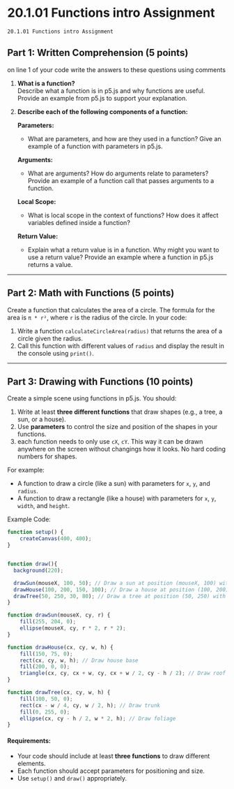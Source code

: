 # 20.1.01 Functions intro Assignment
```
20.1.01 Functions intro Assignment
```


## Part 1: Written Comprehension (5 points)
on line 1 of your code write the answers to these questions using comments 
1. **What is a function?**  
   Describe what a function is in p5.js and why functions are useful. Provide an example from p5.js to support your explanation.

2. **Describe each of the following components of a function:**

   **Parameters:**
   - What are parameters, and how are they used in a function? Give an example of a function with parameters in p5.js.

    **Arguments:**
   - What are arguments? How do arguments relate to parameters? Provide an example of a function call that passes arguments to a function.

    **Local Scope:**
   - What is local scope in the context of functions? How does it affect variables defined inside a function?

    **Return Value:**
   - Explain what a return value is in a function. Why might you want to use a return value? Provide an example where a function in p5.js returns a value.


---

## Part 2: Math with Functions (5 points)

Create a function that calculates the area of a circle. The formula for the area is `π * r²`, where `r` is the radius of the circle. In your code:

1. Write a function `calculateCircleArea(radius)` that returns the area of a circle given the radius.
2. Call this function with different values of `radius` and display the result in the console using `print()`.


---

## Part 3: Drawing with Functions (10 points)

Create a simple scene using functions in p5.js. You should:

1. Write at least **three different functions** that draw shapes (e.g., a tree, a sun, or a house).
2. Use **parameters** to control the size and position of the shapes in your functions.
3. each function needs to only use `cX`, `cY`. This way it can be drawn anywhere on the screen without changings how it looks. No hard coding numbers for shapes.

For example:
- A function to draw a circle (like a sun) with parameters for `x`, `y`, and `radius`.
- A function to draw a rectangle (like a house) with parameters for `x`, `y`, `width`, and `height`.

Example Code:

```js
function setup() {
    createCanvas(400, 400);
}


function draw(){
  background(220);

  drawSun(mouseX, 100, 50); // Draw a sun at position (mouseX, 100) with radius 50
  drawHouse(100, 200, 150, 100); // Draw a house at position (100, 200) with width 150 and height 100
  drawTree(50, 250, 30, 80); // Draw a tree at position (50, 250) with a width of 30 and height of 80
}

function drawSun(mouseX, cy, r) {
    fill(255, 204, 0);
    ellipse(mouseX, cy, r * 2, r * 2);
}

function drawHouse(cx, cy, w, h) {
    fill(150, 75, 0);
    rect(cx, cy, w, h); // Draw house base
    fill(200, 0, 0);
    triangle(cx, cy, cx + w, cy, cx + w / 2, cy - h / 2); // Draw roof
}

function drawTree(cx, cy, w, h) {
    fill(100, 50, 0);
    rect(cx - w / 4, cy, w / 2, h); // Draw trunk
    fill(0, 255, 0);
    ellipse(cx, cy - h / 2, w * 2, h); // Draw foliage
}
```

#### Requirements:
- Your code should include at least **three functions** to draw different elements.
- Each function should accept parameters for positioning and size.
- Use `setup()` and `draw()` appropriately.


